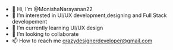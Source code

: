 - 👋 Hi, I’m @MonishaNarayanan22
- 👀 I’m interested in UI/UX development,designing and Full Stack developement   
- 🌱 I’m currently learning UI/UX design
- 💞️ I’m looking to collaborate
- 📫 How to reach me crazydesignerdeveloper@gmail.com

<!---
MonishaNarayanan22/MonishaNarayanan22 is a ✨ special ✨ repository because its `README.md` (this file) appears on your GitHub profile.
You can click the Preview link to take a look at your changes.
--->

